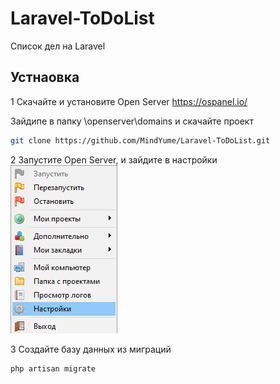 # Laravel-ToDoList
Список дел на Laravel

## Устнаовка
1 Скачайте и установите Open Server
https://ospanel.io/

Зайдипе в папку \openserver\domains и скачайте проект
```bash
git clone https://github.com/MindYume/Laravel-ToDoList.git
```
2 Запустите Open Server, и зайдите в настройки
![](images/settings.png)

3 Создайте базу данных из миграций
```bash 
php artisan migrate
```
